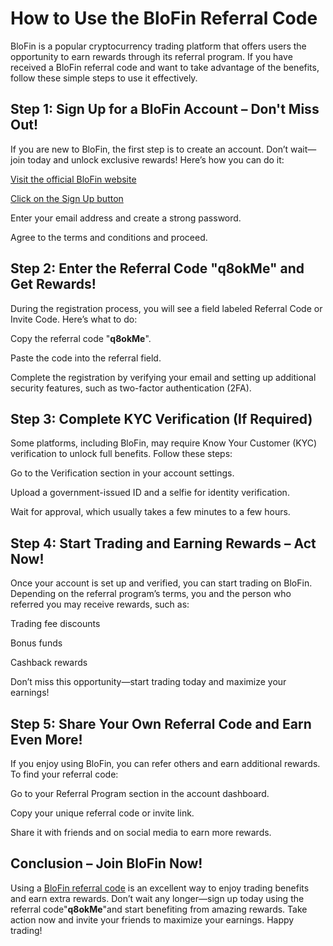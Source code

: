 
<h1>How to Use the BloFin Referral Code</h1>

BloFin is a popular cryptocurrency trading platform that offers users the opportunity to earn rewards through its referral program. If you have received a BloFin referral code and want to take advantage of the benefits, follow these simple steps to use it effectively.

<h2>Step 1: Sign Up for a BloFin Account – Don't Miss Out!</h2>

If you are new to BloFin, the first step is to create an account. Don’t wait—join today and unlock exclusive rewards! Here’s how you can do it:

<a href="https://blofin.com/register?referral_code=q8okMe">Visit the official BloFin website</a>

<a href="https://blofin.com/register?referral_code=q8okMe">Click on the Sign Up button</a>

Enter your email address and create a strong password.

Agree to the terms and conditions and proceed.

<h2>Step 2: Enter the Referral Code "<strong>q8okMe</strong>" and Get Rewards!</h2>

During the registration process, you will see a field labeled Referral Code or Invite Code. Here’s what to do:

Copy the referral code "<strong>q8okMe</strong>".

Paste the code into the referral field.

Complete the registration by verifying your email and setting up additional security features, such as two-factor authentication (2FA).

<h2>Step 3: Complete KYC Verification (If Required)</h2>

Some platforms, including BloFin, may require Know Your Customer (KYC) verification to unlock full benefits. Follow these steps:

Go to the Verification section in your account settings.

Upload a government-issued ID and a selfie for identity verification.

Wait for approval, which usually takes a few minutes to a few hours.

<h2>Step 4: Start Trading and Earning Rewards – Act Now!</h2>

Once your account is set up and verified, you can start trading on BloFin. Depending on the referral program’s terms, you and the person who referred you may receive rewards, such as:

Trading fee discounts

Bonus funds

Cashback rewards

Don’t miss this opportunity—start trading today and maximize your earnings!

<h2>Step 5: Share Your Own Referral Code and Earn Even More!</h2>

If you enjoy using BloFin, you can refer others and earn additional rewards. To find your referral code:

Go to your Referral Program section in the account dashboard.

Copy your unique referral code or invite link.

Share it with friends and on social media to earn more rewards.

<h2>Conclusion – Join BloFin Now!</h2>

Using a <a href="https://blofin.com/register?referral_code=q8okMe">BloFin referral code</a> is an excellent way to enjoy trading benefits and earn extra rewards. Don’t wait any longer—sign up today using the referral code"<strong>q8okMe</strong>"and start benefiting from amazing rewards. Take action now and invite your friends to maximize your earnings. Happy trading!
